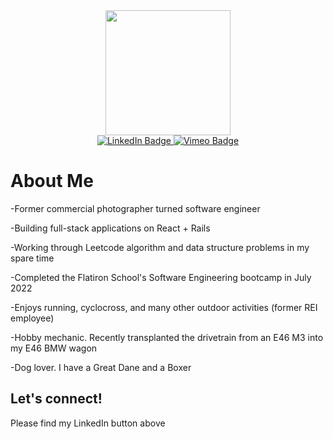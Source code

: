 <div id="header" align="center">
  <img src="https://media.giphy.com/media/lbcLMX9B6sTsGjUmS3/giphy.gif" width="200"/>
</div>

<div id="badges" align="center">
  <a href="https://www.linkedin.com/in/patrick-hart-m/">
    <img src="https://img.shields.io/badge/LinkedIn-blue?style=for-the-badge&logo=linkedin&logoColor=white" alt="LinkedIn Badge"/>
  </a>
  <a href="https://vimeo.com/user181264643">
    <img src="https://img.shields.io/badge/Vimeo-blue?style=for-the-badge&logo=vimeo&logoColor=white" alt="Vimeo Badge"/>
  </a>
</div>

<div id="counter" align="center">
  <img src="https://komarev.com/ghpvc/?username=HartPM&style=flat-square&color=blue" alt=""/>
</div>

<h1>About Me</h1>
<p>-Former commercial photographer turned software engineer</p>
<p>-Building full-stack applications on React + Rails</p>
<p>-Working through Leetcode algorithm and data structure problems in my spare time</p>
<p>-Completed the Flatiron School's Software Engineering bootcamp in July 2022</p>
<p>-Enjoys running, cyclocross, and many other outdoor activities (former REI employee)</p>
<p>-Hobby mechanic. Recently transplanted the drivetrain from an E46 M3 into my E46 BMW wagon</p>
<p>-Dog lover. I have a Great Dane and a Boxer</p>

<h2>Let's connect!</h2>
<p>Please find my LinkedIn button above</p>



<!--
**HartPM/HartPM** is a ✨ _special_ ✨ repository because its `README.md` (this file) appears on your GitHub profile.

Here are some ideas to get you started:

- 🔭 I’m currently working on ...
- 🌱 I’m currently learning ...
- 👯 I’m looking to collaborate on ...
- 🤔 I’m looking for help with ...
- 💬 Ask me about ...
- 📫 How to reach me: ...
- 😄 Pronouns: ...
- ⚡ Fun fact: ...
-->
